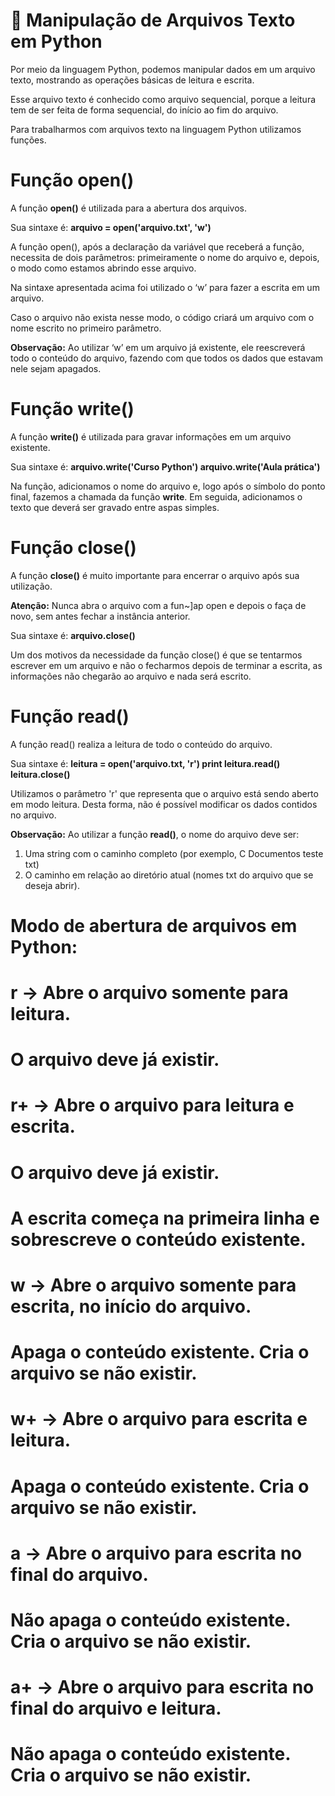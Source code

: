 # 📘 Manipulação de Arquivos Texto em Python

Por meio da linguagem Python, podemos manipular dados em um arquivo texto, mostrando as operações básicas de leitura e escrita.

Esse arquivo texto é conhecido como arquivo sequencial, porque a leitura tem de ser feita de forma sequencial, do início ao fim do arquivo.

Para trabalharmos com arquivos texto na linguagem Python utilizamos funções.


# Função open()

A função **open()** é utilizada para a abertura dos arquivos.

Sua sintaxe é:
**arquivo = open('arquivo.txt', 'w')**

A função open(), após a declaração da variável que receberá a função, necessita de dois parâmetros: primeiramente o nome do arquivo e, depois, o modo como estamos abrindo esse arquivo.

Na sintaxe apresentada acima foi utilizado o ‘w’ para fazer a escrita em um arquivo.

Caso o arquivo não exista nesse modo, o código criará um arquivo com o nome escrito no primeiro parâmetro.

**Observação:** Ao utilizar ‘w’ em um arquivo já existente, ele reescreverá todo o conteúdo do arquivo, fazendo com que todos os dados que estavam nele sejam apagados.


# Função write()

A função **write()** é utilizada para gravar informações em um arquivo existente.

Sua sintaxe é:
**arquivo.write('Curso Python')
arquivo.write('Aula prática')**

Na função, adicionamos o nome do arquivo e, logo após o símbolo do ponto final, fazemos a chamada da função **write**. Em seguida, adicionamos o texto que deverá ser gravado entre aspas simples.


# Função close()

A função **close()** é muito importante para encerrar o arquivo após sua utilização.

**Atenção:** Nunca abra o arquivo com a fun~]ap open e depois o faça de novo, sem antes fechar a instância anterior.

Sua sintaxe é:
**arquivo.close()**

Um dos motivos da necessidade da função close() é que se tentarmos escrever em um arquivo e não o fecharmos depois de terminar a escrita, as informações não chegarão ao arquivo e nada será escrito.


# Função read()

A função read() realiza a leitura de todo o conteúdo do arquivo.

Sua sintaxe é:
**leitura = open('arquivo.txt, 'r')
    print leitura.read()
        leitura.close()**

Utilizamos o parâmetro 'r' que representa que o arquivo está sendo aberto em modo leitura.
Desta forma, não é possível modificar os dados contidos no arquivo.

**Observação:** Ao utilizar a função **read()**, o nome do arquivo deve ser:
1) Uma string com o caminho completo (por exemplo, C Documentos teste txt)
2) O caminho em relação ao diretório atual (nomes txt do arquivo que se deseja abrir).

# Modo de abertura de arquivos em Python:
#
# r   -> Abre o arquivo somente para leitura.
#        O arquivo deve já existir.
#
# r+  -> Abre o arquivo para leitura e escrita.
#        O arquivo deve já existir.
#        A escrita começa na primeira linha e sobrescreve o conteúdo existente.
#
# w   -> Abre o arquivo somente para escrita, no início do arquivo.
#        Apaga o conteúdo existente. Cria o arquivo se não existir.
#
# w+  -> Abre o arquivo para escrita e leitura.
#        Apaga o conteúdo existente. Cria o arquivo se não existir.
#
# a   -> Abre o arquivo para escrita no final do arquivo.
#        Não apaga o conteúdo existente. Cria o arquivo se não existir.
#
# a+  -> Abre o arquivo para escrita no final do arquivo e leitura.
#        Não apaga o conteúdo existente. Cria o arquivo se não existir.
